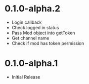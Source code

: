 # 0.1.0-alpha.2
- Login callback
- Check logged in status
- Pass Mod object into getToken
- Get channel name
- Check if mod has token permission

# 0.1.0-alpha.1
- Initial Release
